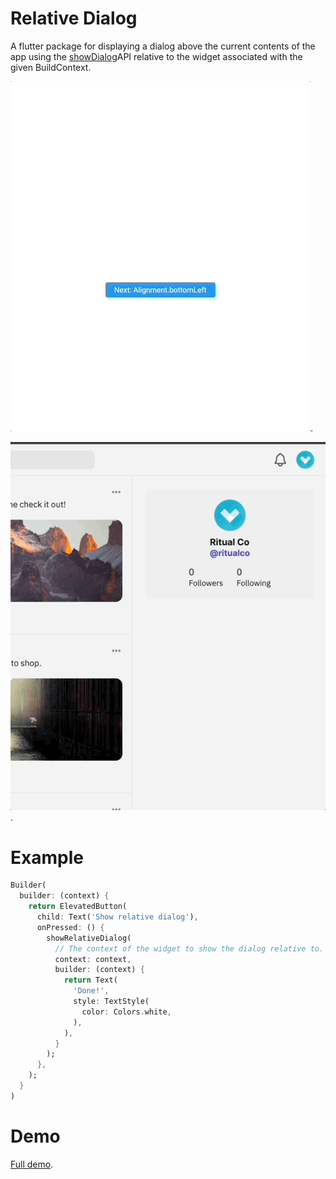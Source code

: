 # Relative Dialog

A flutter package for displaying a dialog above the current contents of the app using the [showDialog](https://api.flutter.dev/flutter/material/showDialog.html)API relative to the widget associated with the given BuildContext.

![Basic demo 2 gif](./demo2.gif).

![Basic demo gif](./demo.gif).

# Example

```dart
Builder(
  builder: (context) {
    return ElevatedButton(
      child: Text('Show relative dialog'),
      onPressed: () {
        showRelativeDialog(
          // The context of the widget to show the dialog relative to.
          context: context,
          builder: (context) {
            return Text(
              'Done!',
              style: TextStyle(
                color: Colors.white,
              ),
            ),
          }
        );
      },
    );
  }
)
```

# Demo

[Full demo](https://github.com/danReynolds/relative_dialog/blob/master/example/lib/main.dart).